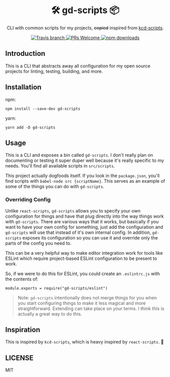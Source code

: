 <div align="center">
  <h1>🛠 gd-scripts 📦</h1>

  <p>CLI with common scripts for my projects, <strike>copied</strike> inspired from <a href="https://github.com/kentcdodds/kcd-scripts">kcd-scripts</a>.</p>
</div>

<p align="center">
  <a href="https://travis-ci.org/GabrielDuarteM/gd-scripts">
    <img src="https://img.shields.io/travis/GabrielDuarteM/gd-scripts/master.svg" alt="Travis branch">
  </a>
  <a href="http://makeapullrequest.com">
    <img src="https://img.shields.io/badge/PRs-welcome-brightgreen.svg" alt="PRs Welcome">
  </a>
  <a href="https://www.npmjs.com/package/gd-scripts">
    <img src="https://img.shields.io/npm/dw/gd-scripts.svg" alt="npm downloads">
  </a>
</p>

## Introduction

This is a CLI that abstracts away all configuration for my open source projects
for linting, testing, building, and more.

## Installation

npm:

```
npm install --save-dev gd-scripts
```

yarn:

```
yarn add -D gd-scripts
```

## Usage

This is a CLI and exposes a bin called `gd-scripts`. I don't really plan on
documenting or testing it super duper well because it's really specific to my
needs. You'll find all available scripts in `src/scripts`.

This project actually dogfoods itself. If you look in the `package.json`, you'll
find scripts with `babel-node src {scriptName}`. This serves as an example of some
of the things you can do with `gd-scripts`.

### Overriding Config

Unlike `react-scripts`, `gd-scripts` allows you to specify your own
configuration for things and have that plug directly into the way things work
with `gd-scripts`. There are various ways that it works, but basically if you
want to have your own config for something, just add the configuration and
`gd-scripts` will use that instead of it's own internal config. In addition,
`gd-scripts` exposes its configuration so you can use it and override only
the parts of the config you need to.

This can be a very helpful way to make editor integration work for tools like
ESLint which require project-based ESLint configuration to be present to work.

So, if we were to do this for ESLint, you could create an `.eslintrc.js` with the
contents of:

```
module.exports = require("gd-scripts/eslint")
```

> Note: `gd-scripts` intentionally does not merge things for you when you start
> configuring things to make it less magical and more straightforward. Extending
> can take place on your terms. I think this is actually a great way to do this.

## Inspiration

This is inspired by `kcd-scripts`, which is heavy inspired by `react-scripts`. 🤷

## LICENSE

MIT
